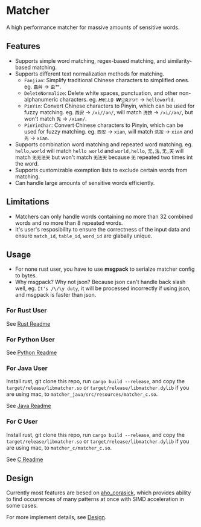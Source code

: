 # Matcher

A high performance matcher for massive amounts of sensitive words.

## Features

- Supports simple word matching, regex-based matching, and similarity-based matching.
- Supports different text normalization methods for matching.
  - `Fanjian`: Simplify traditional Chinese characters to simplified ones. eg. `蟲艸` -> `虫艹`.
  - `DeleteNormalize`: Delete white spaces, punctuation, and other non-alphanumeric characters. eg. `𝜢𝕰𝕃𝙻Ϙ 𝙒ⓞƦℒ𝒟!` -> `helloworld`.
  - `PinYin`: Convert Chinese characters to Pinyin, which can be used for fuzzy matching. eg. `西安` -> `/xi//an/`, will match `洗按` -> `/xi//an/`, but won't match `先` -> `/xian/`.
  - `PinYinChar`: Convert Chinese characters to Pinyin, which can be used for fuzzy matching. eg. `西安` -> `xian`, will match `洗按` -> `xian` and `先` -> `xian`.
- Supports combination word matching and repeated word matching. eg. `hello,world` will match `hello world` and `world,hello`, `无,法,无,天` will match `无无法天` but won't match `无法天` because `无` repeated two times int the word.
- Supports customizable exemption lists to exclude certain words from matching.
- Can handle large amounts of sensitive words efficiently.

## Limitations

- Matchers can only handle words containing no more than 32 combined words and no more than 8 repeated words.
- It's user's resposibility to ensure the correctness of the input data and ensure `match_id`, `table_id`, `word_id` are glabally unique.

## Usage

- For none rust user, you have to use **msgpack** to serialze matcher config to bytes.
- Why msgpack? Why not json? Because json can't handle back slash well, eg. `It's /\/\y duty`, it will be processed incorrectly if using json, and msgpack is faster than json.

### For Rust User

See [Rust Readme](./matcher_rs/README.md)

### For Python User

See [Python Readme](./matcher_py/README.md)

### For Java User

Install rust, git clone this repo, run `cargo build --release`, and copy the `target/release/libmatcher.so` or `target/release/libmatcher.dylib` if you are using mac, to `matcher_java/src/resources/matcher_c.so`.

See [Java Readme](./matcher_java/README.md)

### For C User

Install rust, git clone this repo, run `cargo build --release`, and copy the `target/release/libmatcher.so` or `target/release/libmatcher.dylib` if you are using mac, to `matcher_c/matcher_c.so`.

See [C Readme](./matcher_c/README.md)

## Design

Currently most features are besed on [aho_corasick](https://github.com/BurntSushi/aho-corasick), which provides ability to find occurrences of many patterns at once with SIMD acceleration in some cases.

For more implement details, see [Design](./DESIGN.md).